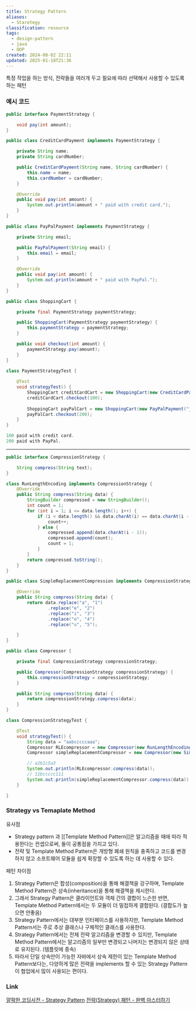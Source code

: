 ```yaml
---
title: Strategy Pattern
aliases:
  - Staretegy
classification: resource
tags:
  - design-pattern
  - java
  - OOP
created: 2024-08-02 22:11
updated: 2025-01-18T21:36
---
```

특정 작업을 하는 방식, 전략들을 여러개 두고 필요에 따라 선택해서 사용할 수 있도록 하는 패턴

### 예시 코드

```java
public interface PaymentStrategy {

    void pay(int amount);
}
```

```java
public class CreditCardPayment implements PaymentStrategy {

    private String name;
    private String cardNumber;

    public CreditCardPayment(String name, String cardNumber) {
        this.name = name;
        this.cardNumber = cardNumber;
    }

    @Override
    public void pay(int amount) {
        System.out.println(amount + " paid with credit card.");
    }
}
```

```java
public class PayPalPayment implements PaymentStrategy {

    private String email;

    public PayPalPayment(String email) {
        this.email = email;
    }

    @Override
    public void pay(int amount) {
        System.out.println(amount + " paid with PayPal.");
    }
}
```

```java
public class ShoppingCart {

    private final PaymentStrategy paymentStrategy;

    public ShoppingCart(PaymentStrategy paymentStrategy) {
        this.paymentStrategy = paymentStrategy;
    }

    public void checkout(int amount) {
        paymentStrategy.pay(amount);
    }
}
```

```java
class PaymentStrategyTest {  
  
    @Test  
    void strategyTest() {  
        ShoppingCart creditCardCart = new ShoppingCart(new CreditCardPayment("John Doe", "1234567890123456"));  
        creditCardCart.checkout(100);  
  
        ShoppingCart payPalCart = new ShoppingCart(new PayPalPayment("johndoe@example.com"));  
        payPalCart.checkout(200);  
    }  
}
```

```java
100 paid with credit card.
200 paid with PayPal.
```

---

```java
public interface CompressionStrategy {

    String compress(String text);
}
```

```java
class RunLengthEncoding implements CompressionStrategy {
    @Override
    public String compress(String data) {
        StringBuilder compressed = new StringBuilder();
        int count = 1;
        for (int i = 1; i <= data.length(); i++) {
            if (i < data.length() && data.charAt(i) == data.charAt(i - 1)) {
                count++;
            } else {
                compressed.append(data.charAt(i - 1));
                compressed.append(count);
                count = 1;
            }
        }
        return compressed.toString();
    }
}
```

```java
public class SimpleReplacementCompression implements CompressionStrategy {

    @Override
    public String compress(String data) {
        return data.replace("a", "1")
                .replace("e", "2")
                .replace("i", "3")
                .replace("o", "4")
                .replace("u", "5");

    }
}
```

```java
public class Compressor {

    private final CompressionStrategy compressionStrategy;

    public Compressor(CompressionStrategy compressionStrategy) {
        this.compressionStrategy = compressionStrategy;
    }

    public String compress(String data) {
        return compressionStrategy.compress(data);
    }
}
```

```java
class CompressionStrategyTest {

    @Test
    void strategyTest() {
        String data = "aabcccccaaa";
        Compressor RLEcompressor = new Compressor(new RunLengthEncoding());
        Compressor simpleReplacementCompressor = new Compressor(new SimpleReplacementCompression());

        // a2b1c5a3
        System.out.println(RLEcompressor.compress(data));
        // 11bccccc111
        System.out.println(simpleReplacementCompressor.compress(data));
    }

}
```

### Strategy vs Temaplate Method

유사점
- Strategy pattern 과 [[Template Method Pattern]]은 알고리즘을 때에 따라 적용한다는 컨셉으로써, 둘이 공통점을 가지고 있다.
- 전략 및 Template Method Pattern은 개방형 폐쇄 원칙을 충족하고 코드를 변경하지 않고 소프트웨어 모듈을 쉽게 확장할 수 있도록 하는 데 사용할 수 있다. 

패턴 차이점

1. Strategy Pattern은 합성(composition)을 통해 해결책을 강구하며, Template Method Pattern은 상속(inheritance)을 통해 해결책을 제시한다.
2. 그래서 Strategy Pattern은 클라이언트와 객체 간의 결합이 느슨한 반면, Template Method Pattern에서는 두 모듈이 더 밀접하게 결합된다. (결합도가 높으면 안좋음)
3. Strategy Pattern에서는 대부분 인터페이스를 사용하지만, Template Method Pattern서는 주로 추상 클래스나 구체적인 클래스를 사용한다.
4. Strategy Pattern에서는 전체 전략 알고리즘을 변경할 수 있지만, Template Method Pattern에서는 알고리즘의 일부만 변경되고 나머지는 변경되지 않은 상태로 유지된다. (템플릿에 종속)
5. 따라서 단일 상속만이 가능한 자바에서 상속 제한이 있는 Template Method Pattern보다는, 다양하게 많은 전략을 implements 할 수 있는 Strategy Pattern이 협업에서 많이 사용되는 편이다.

### Link

[얄팍한 코딩사전 - Strategy Pattern](https://www.youtube.com/watch?v=xlaAiHrZN3U&list=PLPyAJnFDA5SHB7u2QLDUE9kA18N6vamzi&index=76)
[전략(Strategy) 패턴 - 완벽 마스터하기](https://inpa.tistory.com/entry/GOF-%F0%9F%92%A0-%EC%A0%84%EB%9E%B5Strategy-%ED%8C%A8%ED%84%B4-%EC%A0%9C%EB%8C%80%EB%A1%9C-%EB%B0%B0%EC%9B%8C%EB%B3%B4%EC%9E%90)
